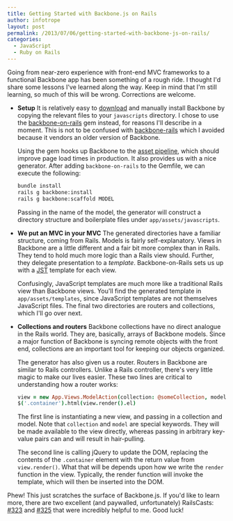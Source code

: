 ```yaml
---
title: Getting Started with Backbone.js on Rails
author: infotrope
layout: post
permalink: /2013/07/06/getting-started-with-backbone-js-on-rails/
categories:
  - JavaScript
  - Ruby on Rails
---
```

Going from near-zero experience with front-end MVC frameworks to a functional Backbone app has been something of a rough ride. I thought I'd share some lessons I've learned along the way. Keep in mind that I'm still learning, so much of this will be wrong. Corrections are welcome.

*   **Setup** It is relatively easy to [download][1] and manually install Backbone by copying the relevant files to your `javascripts` directory. I chose to use the [backbone-on-rails][2] gem instead, for reasons I'll describe in a moment. This is not to be confused with [backbone-rails][3] which I avoided because it vendors an older version of Backbone.
    
    Using the gem hooks up Backbone to the [asset pipeline][4], which should improve page load times in production. It also provides us with a nice generator. After adding `backbone-on-rails` to the Gemfile, we can execute the following:
    
    ```bash
    bundle install
    rails g backbone:install
    rails g backbone:scaffold MODEL
    ```
    
    Passing in the name of the model, the generator will construct a directory structure and boilerplate files under `app/assets/javascripts`.

*   **We put an MVC in your MVC** The generated directories have a familiar structure, coming from Rails. Models is fairly self-explanatory. Views in Backbone are a little different and a fair bit more complex than in Rails. They tend to hold much more logic than a Rails view should. Further, they delegate presentation to a *template*. Backbone-on-Rails sets us up with a [JST][5] template for each view.
    
    Confusingly, JavaScript templates are much more like a traditional Rails view than Backbone views. You'll find the generated template in `app/assets/templates`, since JavaScript templates are not themselves JavaScript files. The final two directories are routers and collections, which I'll go over next.

*   **Collections and routers** Backbone collections have no direct analogue in the Rails world. They are, basically, arrays of Backbone models. Since a major function of Backbone is syncing remote objects with the front end, collections are an important tool for keeping our objects organized.
    
    The generator has also given us a router. Routers in Backbone are similar to Rails controllers. Unlike a Rails controller, there's very little magic to make our lives easier. These two lines are critical to understanding how a router works:
    
    ```coffeescript
    view = new App.Views.ModelAction(collection: @someCollection, model: @someModel)
    $('.container').html(view.render().el)
    ```
    
    The first line is instantiating a new view, and passing in a collection and model. Note that `collection` and `model` are special keywords. They will be made available to the view directly, whereas passing in arbitrary key-value pairs can and will result in hair-pulling.
    
    The second line is calling jQuery to update the DOM, replacing the contents of the `.container` element with the return value from `view.render()`. What that will be depends upon how we write the `render` function in the view. Typically, the render function will invoke the template, which will then be inserted into the DOM.

Phew! This just scratches the surface of Backbone.js. If you'd like to learn more, there are two excellent (and paywalled, unfortunately) RailsCasts: [#323][6] and [#325][7] that were incredibly helpful to me. Good luck!

[1]: http://backbonejs.org/
[2]: https://github.com/meleyal/backbone-on-rails
[3]: https://github.com/codebrew/backbone-rails
[4]: http://guides.rubyonrails.org/asset_pipeline.html
[5]: https://code.google.com/p/trimpath/wiki/JavaScriptTemplates
[6]: http://railscasts.com/episodes/323-backbone-on-rails-part-1
[7]: http://railscasts.com/episodes/325-backbone-on-rails-part-2
